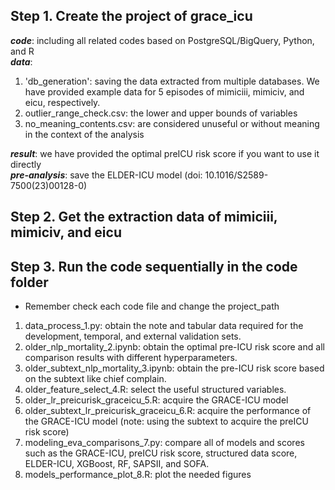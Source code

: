 ## Step 1. Create the **project** of grace_icu  
***code***: including all related codes based on PostgreSQL/BigQuery, Python, and R  
***data***:  
1. 'db_generation': saving the data extracted from multiple databases. We have provided example data for 5 episodes of mimiciii, mimiciv, and eicu, respectively.  
2. outlier_range_check.csv: the lower and upper bounds of variables 
3. no_meaning_contents.csv: are considered unuseful or without meaning in the context of the analysis  

***result***: we have provided the optimal preICU risk score if you want to use it directly  
***pre-analysis***: save the ELDER-ICU model (doi: 10.1016/S2589-7500(23)00128-0)
        
        
## Step 2. Get the extraction data of mimiciii, mimiciv, and eicu   
## Step 3. Run the code sequentially in the code folder
* Remember check each code file and change the project_path
1. data_process_1.py: obtain the note and tabular data required for the development, temporal, and external validation sets.  
2. older_nlp_mortality_2.ipynb: obtain the optimal pre-ICU risk score and all comparison results with different hyperparameters.
3. older_subtext_nlp_mortality_3.ipynb: obtain the pre-ICU risk score based on the subtext like chief complain.
4. older_feature_select_4.R: select the useful structured variables.
5. older_lr_preicurisk_graceicu_5.R: acquire the GRACE-ICU model
6. older_subtext_lr_preicurisk_graceicu_6.R: acquire the performance of the GRACE-ICU model (note: using the subtext to acquire the preICU risk score)
7. modeling_eva_comparisons_7.py: compare all of models and scores such as the GRACE-ICU, preICU risk score, structured data score, ELDER-ICU, XGBoost, RF, SAPSII, and SOFA.
8. models_performance_plot_8.R: plot the needed figures
